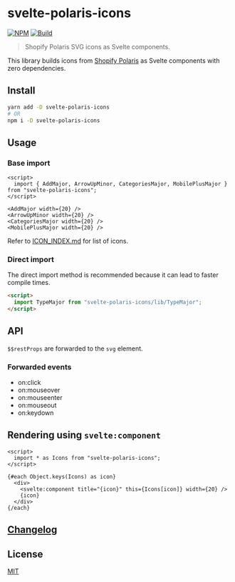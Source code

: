 # svelte-polaris-icons

[![NPM][npm]][npm-url]
[![Build][build]][build-badge]

> Shopify Polaris SVG icons as Svelte components.

This library builds icons from [Shopify Polaris](https://polaris-icons.shopify.com/) as Svelte components with zero dependencies.

## Install

```bash
yarn add -D svelte-polaris-icons
# OR
npm i -D svelte-polaris-icons
```

## Usage

### Base import

```svelte
<script>
  import { AddMajor, ArrowUpMinor, CategoriesMajor, MobilePlusMajor } from "svelte-polaris-icons";
</script>

<AddMajor width={20} />
<ArrowUpMinor width={20} />
<CategoriesMajor width={20} />
<MobilePlusMajor width={20} />
```

Refer to [ICON_INDEX.md](./ICON_INDEX.md) for list of icons.

### Direct import

The direct import method is recommended because it can lead to faster compile times.

```html
<script>
  import TypeMajor from "svelte-polaris-icons/lib/TypeMajor";
</script>
```

## API

`$$restProps` are forwarded to the `svg` element.

### Forwarded events

- on:click
- on:mouseover
- on:mouseenter
- on:mouseout
- on:keydown

## Rendering using `svelte:component`

```svelte
<script>
  import * as Icons from "svelte-polaris-icons";
</script>

{#each Object.keys(Icons) as icon}
  <div>
    <svelte:component title="{icon}" this={Icons[icon]} width={20} />
    {icon}
  </div>
{/each}
```

## [Changelog](CHANGELOG.md)

## License

[MIT](LICENSE)

[npm]: https://img.shields.io/npm/v/svelte-polaris-icons.svg?color=0366d6&style=for-the-badge
[npm-url]: https://npmjs.com/package/svelte-polaris-icons
[build]: https://img.shields.io/travis/com/metonym/svelte-polaris-icons?style=for-the-badge
[build-badge]: https://travis-ci.com/metonym/svelte-polaris-icons
